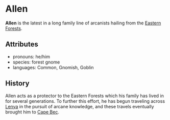 # Allen

**Allen** is the latest in a long family line of arcanists hailing from the [Eastern Forests](../../../mote/esterfell/lenya/eastern-forests).

## Attributes

- pronouns: he/him
- species: forest gnome
- languages: Common, Gnomish, Goblin

## History

Allen acts as a protector to the Eastern Forests which his family has lived in for several generations. To further this effort, he has begun traveling across [Lenya](../../../mote/esterfell/lenya) in the pursuit of arcane knowledge, and these travels eventually brought him to [Cape Bec](../../esterfell-accord/cape-bec/cape-bec.md).

